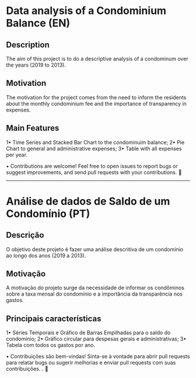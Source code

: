 # Data analysis of a Condominium Balance (EN)

## Description
The aim of this project is to do a descriptive analysis of a condominum over the years (2019 to 2013).

## Motivation 
The motivation for the project comes from the need to inform the residents about the monthly condominium fee and the importance of transparency in expenses.

## Main Features
1• Time Series and Stacked Bar Chart to the condominuim balance;
2• Pie Chart to general and administrative expenses;
3• Table with all expenses per year.

• Contributions are welcome! Feel free to open issues to report bugs or suggest improvements, and send pull requests with your contributions. 🚀

___________________________________________________
# Análise de dados de Saldo de um Condomínio (PT)

## Descrição
O objetivo deste projeto é fazer uma análise descritiva de um condomínio ao longo dos anos (2019 a 2013).

## Motivação
A motivação do projeto surge da necessidade de informar os condôminos sobre a taxa mensal do condomínio e a importância da transparência nos gastos.

## Principais características
1• Séries Temporais e Gráfico de Barras Empilhadas para o saldo do condomínio;
2• Gráfico circular para despesas gerais e administrativas;
3• Tabela com todos os gastos por ano.

• Contribuições são bem-vindas! Sinta-se à vontade para abrir pull requests para relatar bugs ou sugerir melhorias e enviar pull requests com suas contribuições. . 🚀
